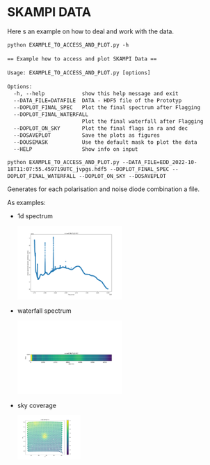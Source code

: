 # SKAMPI DATA

Here s an example on how to deal and work with the data.

```
python EXAMPLE_TO_ACCESS_AND_PLOT.py -h

== Example how to access and plot SKAMPI Data == 

Usage: EXAMPLE_TO_ACCESS_AND_PLOT.py [options]

Options:
  -h, --help            show this help message and exit
  --DATA_FILE=DATAFILE  DATA - HDF5 file of the Prototyp
  --DOPLOT_FINAL_SPEC   Plot the final spectrum after Flagging
  --DOPLOT_FINAL_WATERFALL
                        Plot the final waterfall after Flagging
  --DOPLOT_ON_SKY       Plot the final flags in ra and dec
  --DOSAVEPLOT          Save the plots as figures
  --DOUSEMASK           Use the default mask to plot the data
  --HELP                Show info on input
```


```
python EXAMPLE_TO_ACCESS_AND_PLOT.py --DATA_FILE=EDD_2022-10-18T11:07:55.459719UTC_jvpgs.hdf5 --DOPLOT_FINAL_SPEC --DOPLOT_FINAL_WATERFALL --DOPLOT_ON_SKY --DOSAVEPLOT
```

Generates for each polarisation and noise diode combination a file.

As examples:

- 1d spectrum
  
  ![]()<img src="https://github.com/hrkloeck/SKAMPI_DATA/blob/main/work_with_the_dataset/EDD_2022-10-18T11%3A07%3A55.459719UTC_jvpgs_scan_000_P0_ND0_SPEC.png" width=50%>

- waterfall spectrum

  ![]()<img
src="https://github.com/hrkloeck/SKAMPI_DATA/blob/main/work_with_the_dataset/EDD_2022-10-18T11%3A07%3A55.459719UTC_jvpgs_scan_000_P0_ND0_WFPLT.png" width=50%>


- sky coverage

  ![]()<img src="https://github.com/hrkloeck/SKAMPI_DATA/blob/main/work_with_the_dataset/EDD_2022-10-18T11%3A07%3A55.459719UTC_jvpgs_scan_000_P0_ND0_SKYPLT.png" width=30%>
